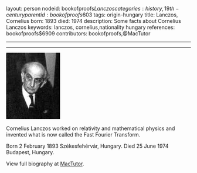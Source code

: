 layout: person
nodeid: bookofproofs$Lanczos
categories: history,19th-century
parentid: bookofproofs$603
tags: origin-hungary
title: Lanczos, Cornelius
born: 1893
died: 1974
description: Some facts about Cornelius Lanczos
keywords: lanczos, cornelius,nationality hungary
references: bookofproofs$6909
contributors: bookofproofs,@MacTutor

---


---

![Lanczos.jpg](https://github.com/bookofproofs/bookofproofs.github.io/blob/main/_sources/_assets/images/portraits/Lanczos.jpg?raw=true)

Cornelius  Lanczos worked on relativity and mathematical physics and invented what is now called the Fast Fourier Transform.

Born 2 February 1893 Székesfehérvár, Hungary. Died 25 June 1974 Budapest, Hungary.


View full biography at [MacTutor](https://mathshistory.st-andrews.ac.uk/Biographies/Lanczos/).
